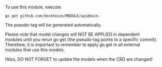 To use this module, execute
```
go get github.com/deckhouse/MODULE/api@main. 
```

The pseudo-tag will be generated automatically.

Please note that model changes will NOT BE APPLIED in dependent modules until you rerun go get (the pseudo-tag points to a specific commit).
Therefore, it is important to remember to apply go get in all external modules that use this models.

!Also, DO NOT FORGET to update the models when the CRD are changed!